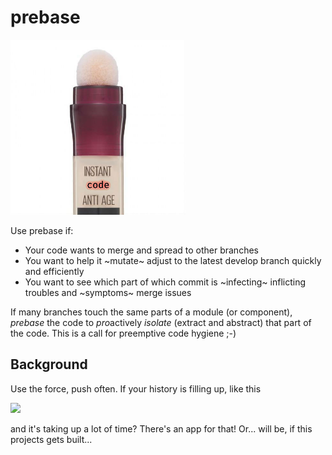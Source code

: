# prebase

<img alt="Prebase instant code anti-age" src="instant-code-anti-age.jpg" width="280" />

Use prebase if:
- Your code wants to merge and spread to other branches
- You want to help it ~mutate~ adjust to the latest develop branch quickly and efficiently
- You want to see which part of which commit is ~infecting~ inflicting troubles and ~symptoms~ merge issues

If many branches touch the same parts of a module (or component), *prebase* the code to *pro*actively _isolate_ (extract and abstract) that part of the code. This is a call for preemptive code hygiene ;-)

## Background

Use the force, push often. If your history is filling up, like this

<img src="use-the-force-push.png" />

and it's taking up a lot of time? There's an app for that! Or... will be, if this projects gets built...
